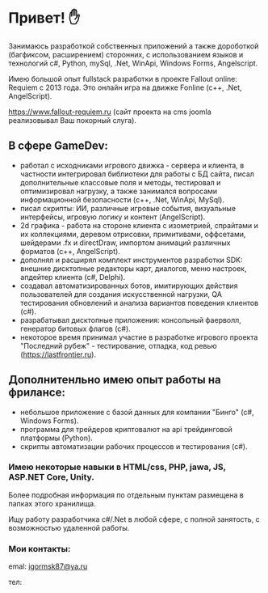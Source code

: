 # Привет! :raised_hand:

Занимаюсь разработкой собственных приложений а также дороботкой (багфиксом, расширением) сторонних, с использованием языков и технологий c#, Python, mySql, .Net, WinApi, Windows Forms, Angelscript.

Имею большой опыт fullstack разработки в проекте Fallout online: Requiem с 2013 года. Это онлайн игра на движке Fonline (c++, .Net, AngelScript). 

https://www.fallout-requiem.ru 
(сайт проекта на cms joomla реализовывал Ваш покорный слуга).

## В сфере GameDev: ##
 - работал с исходниками игрового движка - сервера и клиента, в частности интегрировал библиотеки для работы с БД сайта, писал дополнительные классовые поля и методы, тестировал и оптимизировал нагрузку, а также занимался вопросами информационной безопасности (c++, .Net, WinApi, MySql).
 - писал скрипты: ИИ, различные игровые события, визуальные интерфейсы, игровую логику и контент (AngelScript).
 - 2d графика - работа на стороне клиента с изометрией, спрайтами и их коллекциями, деревом отрисовки, примитивами, оффсетами, шейдерами .fx и directDraw, импортом анимаций различных форматов (с++, AngelScript).
 - дополнял и расширял комплект инструментов разработки SDK: внешние дисктопные редакторы карт, диалогов, меню настроек, апдейтер клиента (c#, Delphi).
 - создавал автоматизированных ботов, имитирующих действия пользователей для создания искусственной нагрузки, QA тестирования обновлений и анализа вариантов поведения клиентов (c#).
 - разрабатывал дисктопные приложения: консольный фаерволл, генератор битовых флагов (c#).
 - некоторое время принимал участие в разработке игрового проекта "Последний рубеж" - тестирование, отладка, код ревью (https://lastfrontier.ru).

## Дополнитенльно имею опыт работы на фрилансе: ##
 - небольшое приложение с базой данных для компании "Бинго" (c#, Windows Forms).
 - программа для трейдеров криптовалют на api трейдинговой платформы (Python).
 - скрипты автоматизации рабочих процессов и тестирования (c#).

### Имею некоторые навыки в HTML/css, PHP, jawa, JS, ASP.NET Core, Unity. ###

Более подробная информация по отдельным пунктам размещена в папках этого хранилища.

Ищу работу разработчика c#/.Net в любой сфере, с полной занятость, с возможностью удаленной работы.


### Мои контакты: ###

emal: igormsk87@ya.ru

тел: 
